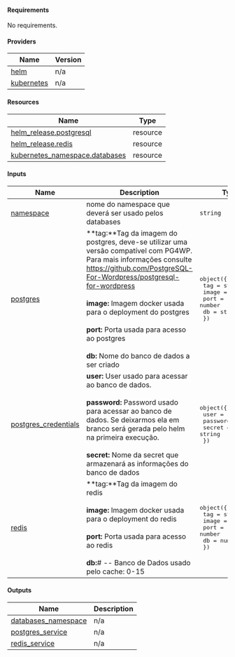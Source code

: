 <!-- BEGIN_AUTOMATED_TF_DOCS_BLOCK -->
#### Requirements

No requirements.
#### Providers

| Name | Version |
|------|---------|
| <a name="provider_helm"></a> [helm](#provider\_helm) | n/a |
| <a name="provider_kubernetes"></a> [kubernetes](#provider\_kubernetes) | n/a |
#### Resources

| Name | Type |
|------|------|
| [helm_release.postgresql](https://registry.terraform.io/providers/hashicorp/helm/latest/docs/resources/release) | resource |
| [helm_release.redis](https://registry.terraform.io/providers/hashicorp/helm/latest/docs/resources/release) | resource |
| [kubernetes_namespace.databases](https://registry.terraform.io/providers/hashicorp/kubernetes/latest/docs/resources/namespace) | resource |
#### Inputs

| Name | Description | Type | Default | Required |
|------|-------------|------|---------|:--------:|
| <a name="input_namespace"></a> [namespace](#input\_namespace) | nome do namespace que deverá ser usado pelos databases | `string` | `"databases"` | no |
| <a name="input_postgres"></a> [postgres](#input\_postgres) | **tag:**Tag da imagem do postgres, deve-se utilizar uma versão compatível com PG4WP. Para mais informações consulte https://github.com/PostgreSQL-For-Wordpress/postgresql-for-wordpress <br><br> **image:** Imagem docker usada para o deployment do postgres <br><br> **port:** Porta usada para acesso ao postgres <br><br> **db:** Nome do banco de dados a ser criado | <pre>object({<br>        tag = string<br>        image = string<br>        port = number<br>        db = string<br>    })</pre> | <pre>{<br>  "db": "wordpress",<br>  "image": "postgres",<br>  "port": 5432,<br>  "tag": "14.2"<br>}</pre> | no |
| <a name="input_postgres_credentials"></a> [postgres\_credentials](#input\_postgres\_credentials) | **user:** User usado para acessar ao banco de dados. <br><br> **password:** Password usado para acessar ao banco de dados. Se deixarmos ela em branco será gerada pelo helm na primeira execução. <br><br> **secret:** Nome da secret que armazenará as informações do banco de dados | <pre>object({<br>        user = string<br>        password = string<br>        secret = string<br>    })</pre> | <pre>{<br>  "password": "",<br>  "secret": "postgres-keys",<br>  "user": "wordpress"<br>}</pre> | no |
| <a name="input_redis"></a> [redis](#input\_redis) | **tag:**Tag da imagem do redis <br><br> **image:** Imagem docker usada para o deployment do redis <br><br> **port:** Porta usada para acesso ao redis <br><br> **db:**# -- Banco de Dados usado pelo cache: 0-15 | <pre>object({<br>        tag = string<br>        image = string<br>        port = number<br>        db = number<br>    })</pre> | <pre>{<br>  "db": 1,<br>  "image": "redis",<br>  "port": 6379,<br>  "tag": "6.2-alpine"<br>}</pre> | no |
#### Outputs

| Name | Description |
|------|-------------|
| <a name="output_databases_namespace"></a> [databases\_namespace](#output\_databases\_namespace) | n/a |
| <a name="output_postgres_service"></a> [postgres\_service](#output\_postgres\_service) | n/a |
| <a name="output_redis_service"></a> [redis\_service](#output\_redis\_service) | n/a |
<!-- END_AUTOMATED_TF_DOCS_BLOCK -->